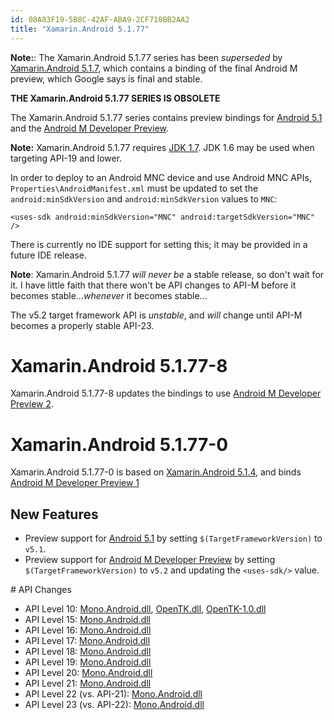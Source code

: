 ```yaml
---
id: 08A83F19-5B8C-42AF-ABA9-2CF710BB2AA2
title: "Xamarin.Android 5.1.77"
---
```


**Note:**: The Xamarin.Android 5.1.77 series has been *superseded* by
[Xamarin.Android 5.1.7][xa-5.1.7], which contains a binding of the final
Android M preview, which Google says is final and stable.

[xa-5.1.7]: http://developer.xamarin.com/releases/android/xamarin.android_5/xamarin.android_5.1/#7


**THE Xamarin.Android 5.1.77 SERIES IS OBSOLETE**

The Xamarin.Android 5.1.77 series contains preview bindings for
[Android 5.1][api-22] and the [Android M Developer Preview][api-mnc].

[api-22]: https://developer.android.com/about/versions/android-5.1.html
[api-mnc]: https://developer.android.com/preview/api-overview.html

**Note:** Xamarin.Android 5.1.77 requires
[JDK 1.7](http://www.oracle.com/technetwork/java/javase/downloads/jdk7-downloads-1880260.html).
JDK 1.6 may be used when targeting API-19 and lower.

In order to deploy to an Android MNC device and use Android MNC APIs,
`Properties\AndroidManifest.xml` must be updated to set the
`android:minSdkVersion` and `android:minSdkVersion` values to `MNC`:

	<uses-sdk android:minSdkVersion="MNC" android:targetSdkVersion="MNC" />

There is currently no IDE support for setting this; it may be provided in a future IDE release.

**Note**: Xamarin.Android 5.1.77 *will never be* a stable release, so don't
wait for it. I have little faith that there won't be API changes to API-M
before it becomes stable...*whenever* it becomes stable...

The v5.2 target framework API is *unstable*, and *will* change until API-M becomes a
properly stable API-23.

<!--
  JONP: 5.1.77-8 last updated from commit monodroid/monodroid-5.1-api-mnc-preview-c5sr2/09ca6e83c7265c5f3a4e4f2eda6cf6a61407478c
-->

# Xamarin.Android 5.1.77-8

Xamarin.Android 5.1.77-8 updates the bindings to use
[Android M Developer Preview 2](https://developer.android.com/preview/overview.html).

<!--
  JONP: 5.1.77-0 last updated from commit monodroid/monodroid-5.1-api-mnc-preview-c5sr2/fceb3959b3eddc2612e416a1e071515c15c4fcd5
-->

# Xamarin.Android 5.1.77-0

Xamarin.Android 5.1.77-0 is based on [Xamarin.Android 5.1.4][c5sr2], and binds
[Android M Developer Preview 1][m1]

[c5sr2]: http://developer.xamarin.com/releases/android/xamarin.android_5/xamarin.android_5.1/#4
[m1]: https://developer.android.com/preview/download_mp1.html

## New Features


* Preview support for [Android 5.1][api-22] by setting
    `$(TargetFrameworkVersion)` to `v5.1`.
* Preview support for [Android M Developer Preview][api-mnc] by setting
    `$(TargetFrameworkVersion)` to `v5.2` and updating the `<uses-sdk/>` value.


<a name="API_Changes" />
# API Changes

* API Level 10:
    [Mono.Android.dll](level_10_diff/mono.android.dll),
    [OpenTK.dll](level_10_diff/opentk.dll),
    [OpenTK-1.0.dll](level_10_diff/opentk-1.0.dll)
* API Level 15:
    [Mono.Android.dll](level_15_diff/mono.android.dll)
* API Level 16:
    [Mono.Android.dll](level_16_diff/mono.android.dll)
* API Level 17:
    [Mono.Android.dll](level_17_diff/mono.android.dll)
* API Level 18:
    [Mono.Android.dll](level_18_diff/mono.android.dll)
* API Level 19:
    [Mono.Android.dll](level_19_diff/mono.android.dll)
* API Level 20:
    [Mono.Android.dll](level_20_diff/mono.android.dll)
* API Level 21:
    [Mono.Android.dll](level_21_diff/mono.android.dll)
* API Level 22 (vs. API-21):
    [Mono.Android.dll](level_22_diff/mono.android.dll)
* API Level 23 (vs. API-22):
    [Mono.Android.dll](level_23_diff/mono.android.dll)

